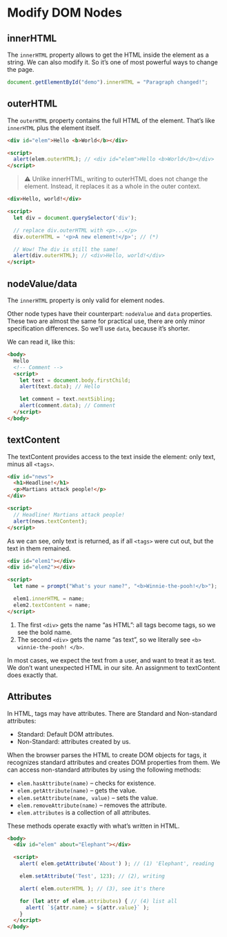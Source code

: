 # Modify DOM Nodes

## innerHTML

The `innerHTML` property allows to get the HTML inside the element as a string. We can also modify it. So it’s one of most powerful ways to change the page.

```javascript
document.getElementById("demo").innerHTML = "Paragraph changed!";
```

## outerHTML

The `outerHTML` property contains the full HTML of the element. That’s like `innerHTML` plus the element itself.

```html
<div id="elem">Hello <b>World</b></div>

<script>
  alert(elem.outerHTML); // <div id="elem">Hello <b>World</b></div>
</script>
```

> ⚠ Unlike innerHTML, writing to outerHTML does not change the element. Instead, it replaces it as a whole in the outer context.

```html
<div>Hello, world!</div>

<script>
  let div = document.querySelector('div');

  // replace div.outerHTML with <p>...</p>
  div.outerHTML = '<p>A new element!</p>'; // (*)

  // Wow! The div is still the same!
  alert(div.outerHTML); // <div>Hello, world!</div>
</script>
```

## nodeValue/data

The `innerHTML` property is only valid for element nodes.

Other node types have their counterpart: `nodeValue` and `data` properties. These two are almost the same for practical use, there are only minor specification differences. So we’ll use `data`, because it’s shorter.

We can read it, like this:

```html
<body>
  Hello
  <!-- Comment -->
  <script>
    let text = document.body.firstChild;
    alert(text.data); // Hello

    let comment = text.nextSibling;
    alert(comment.data); // Comment
  </script>
</body>
```

## textContent

The textContent provides access to the text inside the element: only text, minus all `<tags>`.

```html
<div id="news">
  <h1>Headline!</h1>
  <p>Martians attack people!</p>
</div>

<script>
  // Headline! Martians attack people!
  alert(news.textContent);
</script>
```

As we can see, only text is returned, as if all `<tags>` were cut out, but the text in them remained.

```html
<div id="elem1"></div>
<div id="elem2"></div>

<script>
  let name = prompt("What's your name?", "<b>Winnie-the-pooh!</b>");

  elem1.innerHTML = name;
  elem2.textContent = name;
</script>
```

1. The first `<div>` gets the name “as HTML”: all tags become tags, so we see the bold name.
1. The second `<div>` gets the name “as text”, so we literally see `<b> winnie-the-pooh! </b>`.

In most cases, we expect the text from a user, and want to treat it as text. We don’t want unexpected HTML in our site. An assignment to textContent does exactly that.

##  Attributes

In HTML, tags may have attributes. There are Standard and Non-standard attributes:

- Standard: Default DOM attributes.
- Non-Standard: attributes created by us. 

When the browser parses the HTML to create DOM objects for tags, it recognizes standard attributes and creates DOM properties from them. We can access non-standard attributes by using the following methods:

- `elem.hasAttribute(name)` – checks for existence.
- `elem.getAttribute(name)` – gets the value.
- `elem.setAttribute(name, value)` – sets the value.
- `elem.removeAttribute(name)` – removes the attribute.
- `elem.attributes` is a collection of all attributes.

These methods operate exactly with what’s written in HTML.

```html
<body>
  <div id="elem" about="Elephant"></div>

  <script>
    alert( elem.getAttribute('About') ); // (1) 'Elephant', reading

    elem.setAttribute('Test', 123); // (2), writing

    alert( elem.outerHTML ); // (3), see it's there

    for (let attr of elem.attributes) { // (4) list all
      alert( `${attr.name} = ${attr.value}` );
    }
  </script>
</body>
```